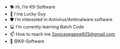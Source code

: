 - 🐕 Hi, I’m K9-Software
- 🥠 I'ma Lucky Guy
- 🛡️ I’m interested in Antivirus/Antimalware software
- 💻 I’m currently learning Batch Code
- 📫 How to reach me Sonicexegame925@gmail.com
- 📖 @K9-Software
